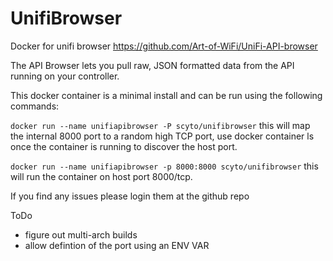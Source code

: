 # UnifiBrowser
 Docker for unifi browser https://github.com/Art-of-WiFi/UniFi-API-browser

 The API Browser lets you pull raw, JSON formatted data from the API running on your controller.

 This docker container is a minimal install and can be run using the following commands:

`docker run --name unifiapibrowser -P scyto/unifibrowser` this will map the internal 8000 port to a random high TCP port, use docker container ls once the container is running to discover the host port.

`docker run --name unifiapibrowser -p 8000:8000 scyto/unifibrowser` this will run the container on host port 8000/tcp.

If you find any issues please login them at the github repo

ToDo
* figure out multi-arch builds
* allow defintion of the port using an ENV VAR
